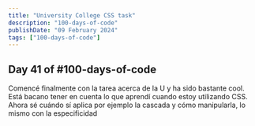 ```yaml
---
title: "University College CSS task"
description: "100-days-of-code"
publishDate: "09 February 2024"
tags: ["100-days-of-code"]
---
```


## Day 41 of #100-days-of-code

Comencé finalmente con la tarea acerca de la U y ha sido bastante cool. Está bacano tener en cuenta lo que aprendí cuando estoy utilizando CSS. Ahora sé cuándo sí aplica por ejemplo la cascada y cómo manipularla, lo mismo con la especificidad
